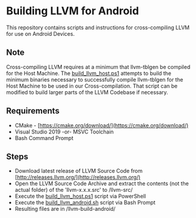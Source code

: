 # Building LLVM for Android

This repository contains scripts and instructions for cross-compiling LLVM for use on Android Devices.

## Note
Cross-compiling LLVM requires at a minimum that llvm-tblgen be compiled for the Host Machine.  The [build_llvm_host.ps1](build_llvm_host.ps1) attempts to build the minimum binaries necessary to successfully compile llvm-tblgen for the Host Machine to be used in our Cross-compilation.  That script can be modified to build larger parts of the LLVM Codebase if necessary.

## Requirements
  - CMake - [https://cmake.org/download/](https://cmake.org/download/)
  - Visual Studio 2019 -or- MSVC Toolchain
  - Bash Command Prompt

## Steps
  - Download latest release of LLVM Source Code from [http://releases.llvm.org/](http://releases.llvm.org/)
  - Open the LLVM Source Code Archive and extract the contents (not the actual folder) of the 'llvm-x.x.x.src' to /llvm-src/
  - Execute the [build_llvm_host.ps1](build_llvm_host.ps1) script via PowerShell
  - Execute the [build_llvm_android.sh](build_llvm_android.sh) script via Bash Prompt
  - Resulting files are in /llvm-build-android/
